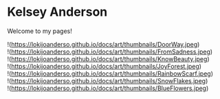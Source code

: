 # Kelsey Anderson
Welcome to my pages!

!(https://lokijoanderso.github.io/docs/art/thumbnails/DoorWay.jpeg) <br>
!(https://lokijoanderso.github.io/docs/art/thumbnails/FromSadness.jpeg) <br>
!(https://lokijoanderso.github.io/docs/art/thumbnails/KnowBeauty.jpeg) <br>
!(https://lokijoanderso.github.io/docs/art/thumbnails/JoyForest.jpeg) <br>
!(https://lokijoanderso.github.io/docs/art/thumbnails/RainbowScarf.jpeg) <br>
!(https://lokijoanderso.github.io/docs/art/thumbnails/SnowFlakes.jpeg) <br>
!(https://lokijoanderso.github.io/docs/art/thumbnails/BlueFlowers.jpeg) <br>
